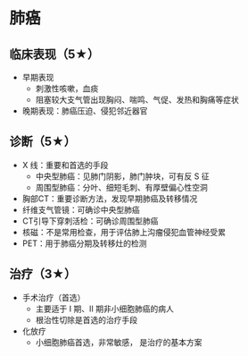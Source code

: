 

# 肺癌
## 临床表现（5★）
  - 早期表现
    - 刺激性咳嗽，血痰
    - 阻塞较大支气管出现胸闷、喘鸣、气促、发热和胸痛等症状
  - 晚期表现：肺癌压迫、侵犯邻近器官
## 诊断（5★）
- X 线：重要和首选的手段
  - 中央型肺癌：见肺门阴影，肺门肿块，可有反 S 征
  - 周围型肺癌：分叶、细短毛刺、有厚壁偏心性空洞
- 胸部CT：重要诊断方法，发现早期肺癌及转移情况
- 纤维支气管镜：可确诊中央型肺癌
- CT引导下穿刺活检：可确诊周围型肺癌
- 核磁：不是常用检查，用于评估肺上沟瘤侵犯血管神经受累
- PET：用于肺癌分期及转移灶的检测
## 治疗（3★）
- 手术治疗（首选）
  - 主要适于 I 期、II 期非小细胞肺癌的病人
  - 根治性切除是首选的治疗手段
- 化放疗
  - 小细胞肺癌首选，非常敏感， 是治疗的基本方案 

